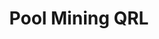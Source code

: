 ---
id: pool-mining
title: Pool Mining QRL
hide_title: false
hide_table_of_contents: false
sidebar_label: Pool Mining
sidebar_position: 2
pagination_label: Pool Mining
custom_edit_url: https://github.com/theqrl/documentation/edit/master/docs/basics/what-is-qrl.md
description: Mining QRL
keywords:
  - docs
  - mining
image: /assets/img/icons/yellow.png
slug: /use/mining/pool-mining

---